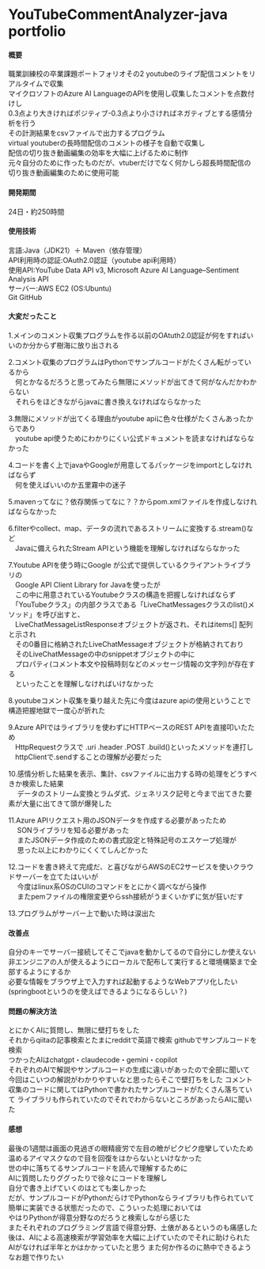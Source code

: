 # YouTubeCommentAnalyzer-java portfolio
#### 概要
職業訓練校の卒業課題ポートフォリオその2
youtubeのライブ配信コメントをリアルタイムで収集  
マイクロソフトのAzure AI LanguageのAPIを使用し収集したコメントを点数付けし  
0.3点より大きければポジティブ-0.3点より小さければネガティブとする感情分析を行う  
その計測結果をcsvファイルで出力するプログラム  
virtual youtuberの長時間配信のコメントの様子を自動で収集し  
配信の切り抜き動画編集の効率を大幅に上げるために制作  
元々自分のために作ったものだが、vtuberだけでなく何かしら超長時間配信の切り抜き動画編集のために使用可能  
#### 開発期間
24日・約250時間
#### 使用技術
言語:Java（JDK21）＋ Maven（依存管理）  
API利用時の認証:OAuth2.0認証（youtube api利用時）  
使用API:YouTube Data API v3, Microsoft Azure AI Language–Sentiment Analysis API  
サーバー:AWS EC2 (OS:Ubuntu)  
Git GitHub
#### 大変だったこと
1.メインのコメント収集プログラムを作る以前のOAtuth2.0認証が何をすればいいのか分からず樹海に放り出される  

2.コメント収集のプログラムはPythonでサンプルコードがたくさん転がっているから  
　何とかなるだろうと思ってみたら無限にメソッドが出てきて何がなんだかわからない  
　それらをほどきながらjavaに書き換えなければならなかった  
  
3.無限にメソッドが出てくる理由がyoutube apiに色々仕様がたくさんあったからであり  
　youtube api使うためにわかりにくい公式ドキュメントを読まなければならなかった  
 
4.コードを書く上でjavaやGoogleが用意してるパッケージをimportとしなければならず  
　何を使えばいいのか五里霧中の迷子  
  
5.mavenってなに？依存関係ってなに？？からpom.xmlファイルを作成しなければならなかった  

6.filterやcollect、map、データの流れであるストリームに変換する.stream()など  
　Javaに備えられたStream APIという機能を理解しなければならなかった  
  
7.Youtube APIを使う時にGoogle が公式で提供しているクライアントライブラリの  
　Google API Client Library for Javaを使ったが  
　この中に用意されているYoutubeクラスの構造を把握しなければならず  
　「YouTubeクラス」の内部クラスである「LiveChatMessagesクラスのlist()メソッド」を呼び出すと、  
　LiveChatMessageListResponseオブジェクトが返され、それはitems[] 配列と示され  
　その0番目に格納されたLiveChatMessageオブジェクトが格納されており  
　そのLiveChatMessageの中のsnippetオブジェクトの中に  
　プロパティ(コメント本文や投稿時刻などのメッセージ情報の文字列)が存在する  
　といったことを理解しなければいけなかった  
   
8.youtubeコメント収集を乗り越えた先に今度はazure apiの使用ということで構造把握地獄で一度心が折れた  

9.Azure APIではライブラリを使わずにHTTPベースのREST APIを直接叩いたため  
　HttpRequestクラスで .uri .header .POST .build()といったメソッドを連打し  
　httpClientで.sendすることの理解が必要だった  

10.感情分析した結果を表示、集計、csvファイルに出力する時の処理をどうすべきか検索した結果  
　 データのストリーム変換とラムダ式、ジェネリスク記号と今まで出てきた要素が大量に出てきて頭が爆発した

11.Azure APIリクエスト用のJSONデータを作成する必要があったため  
　 SONライブラリを知る必要があった  
　 またJSONデータ作成のための書式設定と特殊記号のエスケープ処理が  
　 思った以上にわかりにくくてしんどかった  

12.コードを書き終えて完成だ、と喜びながらAWSのEC2サービスを使いクラウドサーバーを立てたはいいが  
　 今度はlinux系OSのCUIのコマンドをとにかく調べながら操作  
　 またpemファイルの権限変更やらssh接続がうまくいかずに気が狂いだす

13.プログラムがサーバー上で動いた時は涙出た  

#### 改善点
自分のキーでサーバー接続してそこでjavaを動かしてるので自分にしか使えない  
非エンジニアの人が使えるようにローカルで配布して実行すると環境構築まで全部するようにするか  
必要な情報をブラウザ上で入力すれば起動するようなWebアプリ化したい  
(springbootというのを使えばできるようになるらしい？)
#### 問題の解決方法
とにかくAIに質問し、無限に壁打ちをした  
それからqiitaの記事検索とたまにredditで英語で検索 
githubでサンプルコードを検索  
つかったAIはchatgpt・claudecode・gemini・copilot  
それぞれのAIで解説やサンプルコードの生成に違いがあったので全部に聞いて  
今回はこいつの解説がわかりやすいなと思ったらそこで壁打ちをした
コメント収集のコードに関してはPythonで書かれたサンプルコードがたくさん落ちていて 
ライブラリも作られていたのでそれでわからないところがあったらAIに聞いた
#### 感想
最後の1週間は画面の見過ぎの眼精疲労で左目の瞼がピクピク痙攣していたため  
温めるアイマスクなので目を回復をはからないといけなかった  
世の中に落ちてるサンプルコードを読んで理解するために  
AIに質問したりググったりで徐々にコードを理解し  
自分で書き上げていくのはとても楽しかった  
だが、サンプルコードがPythonだらけでPythonならライブラリも作られていて  
簡単に実装できる状態だったので、こういった処理においては  
やはりPythonが得意分野なのだろうと検索しながら感じた  
またそれぞれのプログラミング言語で得意分野、土俵があるというのも痛感した  
後は、AIによる高速検索が学習効率を大幅に上げていたのでそれに助けられた  
AIがなければ半年とかはかかっていたと思う
また何か作るのに熱中できるようなお題で作りたい
　  
